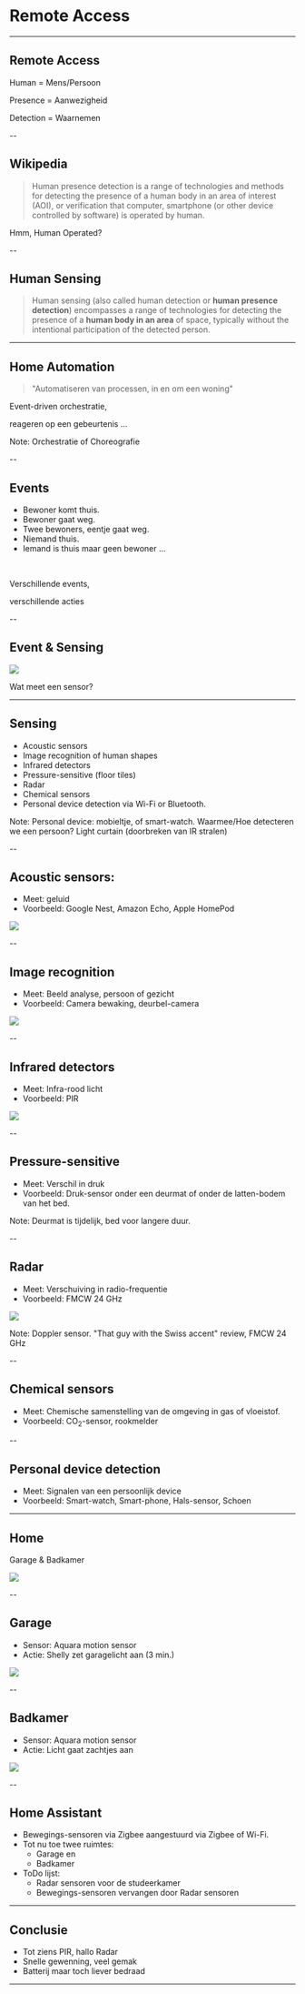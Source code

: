 # Remote Access

---

## Remote Access


<p class="fragment" data-fragment-index="3">Human = Mens/Persoon</p>
<p class="fragment" data-fragment-index="1">Presence = Aanwezigheid</p>
<p class="fragment" data-fragment-index="2">Detection = Waarnemen</p>

--

## Wikipedia

> Human presence detection is a range of technologies and methods for detecting the presence of a human body in an area of interest (AOI), or verification that computer, smartphone (or other device controlled by software) is operated by human.

<p class="fragment" data-fragment-index="1">Hmm, Human Operated?</p>

--

## Human Sensing

> Human sensing (also called human detection or **human presence detection**) encompasses a range of technologies for detecting the presence of a **human body in an area** of space, typically without the intentional participation of the detected person.

---

## Home Automation

> "Automatiseren van processen,
> in en om een woning"

<p class="fragment" data-fragment-index="1">Event-driven orchestratie,</p>

<p class="fragment" data-fragment-index="1">reageren op een gebeurtenis ...</p>

Note: Orchestratie of Choreografie

--

## Events

- Bewoner komt thuis.
- Bewoner gaat weg.
- Twee bewoners, eentje gaat weg.
- Niemand thuis.
- Iemand is thuis maar geen bewoner ...

<p>&nbsp;</p>
<p class="fragment" data-fragment-index="1">Verschillende events, </p>
<p class="fragment" data-fragment-index="2">verschillende acties</p>

--

## Event & Sensing

![](img/indiana-jones-harisson-ford.gif)

Wat meet een sensor?

---

## Sensing

- Acoustic sensors
- Image recognition of human shapes
- Infrared detectors
- Pressure-sensitive (floor tiles)
- Radar
- Chemical sensors
- Personal device detection via Wi-Fi or Bluetooth.

Note: Personal device: mobieltje, of smart-watch. Waarmee/Hoe detecteren we een persoon? Light curtain (doorbreken van IR stralen)

--

## Acoustic sensors:

- Meet: geluid
- Voorbeeld: Google Nest, Amazon Echo, Apple HomePod

![](img/google_nest.png)

--

## Image recognition

- Meet: Beeld analyse, persoon of gezicht
- Voorbeeld: Camera bewaking, deurbel-camera

![](img/human-presence-detection.jpg)

--

## Infrared detectors

- Meet: Infra-rood licht
- Voorbeeld: PIR

![](img/passive-infrared-sensor.png)

--

## Pressure-sensitive

- Meet: Verschil in druk
- Voorbeeld: Druk-sensor onder een deurmat of onder de latten-bodem van het bed.

Note: Deurmat is tijdelijk, bed voor langere duur.

--

## Radar

- Meet: Verschuiving in radio-frequentie
- Voorbeeld: FMCW 24 GHz

![](img/FMCW-24GHz.png)

Note: Doppler sensor. "That guy with the Swiss accent" review, FMCW 24 GHz

--

## Chemical sensors

- Meet: Chemische samenstelling van de omgeving in gas of vloeistof.
- Voorbeeld: CO<sub>2</sub>-sensor, rookmelder

<!-- .slide: data-menu-title="Chemical sensors" data-background-image="img/rookmelder.jpg" data-background-opacity="0.3" -->

--

## Personal device detection

- Meet: Signalen van een persoonlijk device
- Voorbeeld: Smart-watch, Smart-phone, Hals-sensor, Schoen

<!-- .slide: data-menu-title="Personal device detection" data-background-image="img/map.png" data-background-opacity="0.3" -->

---

## Home

Garage & Badkamer

![](img/aquara-motion-sensor.png)
<!-- .slide: data-menu-title="Home" data-background-image="img/home.jpg" data-background-opacity="0.2" -->

--

## Garage

- Sensor: Aquara motion sensor
- Actie: Shelly zet garagelicht aan (3 min.)

![](img/Shelly1.png)

--

## Badkamer

- Sensor: Aquara motion sensor
- Actie: Licht gaat zachtjes aan

![](img/hue-ceiling-light.png)

--

## Home Assistant

- Bewegings-sensoren via Zigbee aangestuurd via Zigbee of Wi-Fi.
- Tot nu toe twee ruimtes:
    - Garage en
    - Badkamer
- ToDo lijst:
    - Radar sensoren voor de studeerkamer
    - Bewegings-sensoren vervangen door Radar sensoren

<!-- .slide: data-menu-title="Home Assistant" data-background-image="img/homeassistant.png" data-background-opacity="0.2" -->

---

## Conclusie

- Tot ziens PIR, hallo Radar
- Snelle gewenning, veel gemak
- Batterij maar toch liever bedraad

---

<!-- .slide: data-menu-title="That's all folks" data-background-image="img/Thats_all_Folks.jpg" data-background-opacity="1.0" -->
